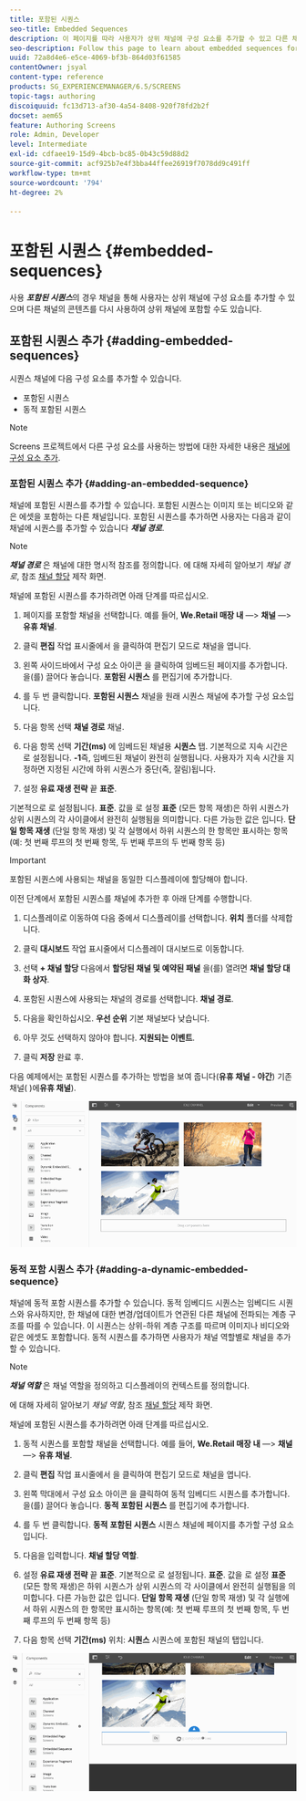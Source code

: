 ```yaml
---
title: 포함된 시퀀스
seo-title: Embedded Sequences
description: 이 페이지를 따라 사용자가 상위 채널에 구성 요소를 추가할 수 있고 다른 채널의 콘텐츠를 다시 사용하여 상위 채널에 포함할 수 있는 채널의 포함된 시퀀스에 대해 알아보십시오.
seo-description: Follow this page to learn about embedded sequences for channels that allows the user to add components in the parent channel and also to re-use the content from a different channel and embed it into the parent channel.
uuid: 72a8d4e6-e5ce-4069-bf3b-864d03f61585
contentOwner: jsyal
content-type: reference
products: SG_EXPERIENCEMANAGER/6.5/SCREENS
topic-tags: authoring
discoiquuid: fc13d713-af30-4a54-8408-920f78fd2b2f
docset: aem65
feature: Authoring Screens
role: Admin, Developer
level: Intermediate
exl-id: cdfaee19-15d9-4bcb-bc85-0b43c59d88d2
source-git-commit: acf925b7e4f3bba44ffee26919f7078dd9c491ff
workflow-type: tm+mt
source-wordcount: '794'
ht-degree: 2%

---
```


# 포함된 시퀀스 {#embedded-sequences}

사용 ***포함된 시퀀스***&#x200B;의 경우 채널을 통해 사용자는 상위 채널에 구성 요소를 추가할 수 있으며 다른 채널의 콘텐츠를 다시 사용하여 상위 채널에 포함할 수도 있습니다.

## 포함된 시퀀스 추가 {#adding-embedded-sequences}

시퀀스 채널에 다음 구성 요소를 추가할 수 있습니다.

* 포함된 시퀀스
* 동적 포함된 시퀀스

>[!NOTE]
>
>Screens 프로젝트에서 다른 구성 요소를 사용하는 방법에 대한 자세한 내용은 [채널에 구성 요소 추가](adding-components-to-a-channel.md).

### 포함된 시퀀스 추가 {#adding-an-embedded-sequence}

채널에 포함된 시퀀스를 추가할 수 있습니다. 포함된 시퀀스는 이미지 또는 비디오와 같은 에셋을 포함하는 다른 채널입니다. 포함된 시퀀스를 추가하면 사용자는 다음과 같이 채널에 시퀀스를 추가할 수 있습니다 ***채널 경로***.

>[!NOTE]
>***채널 경로*** 은 채널에 대한 명시적 참조를 정의합니다.
>에 대해 자세히 알아보기 *채널 경로*, 참조 [채널 할당](channel-assignment.md) 제작 화면.

채널에 포함된 시퀀스를 추가하려면 아래 단계를 따르십시오.

1. 페이지를 포함할 채널을 선택합니다. 예를 들어, **We.Retail 매장 내** —> **채널** —> **유휴 채널**.

1. 클릭 **편집** 작업 표시줄에서 을 클릭하여 편집기 모드로 채널을 엽니다.
1. 왼쪽 사이드바에서 구성 요소 아이콘 을 클릭하여 임베드된 페이지를 추가합니다. 을(를) 끌어다 놓습니다. **포함된 시퀀스** 를 편집기에 추가합니다.
1. 를 두 번 클릭합니다. **포함된 시퀀스** 채널을 원래 시퀀스 채널에 추가할 구성 요소입니다.
1. 다음 항목 선택 **채널 경로** 채널.
1. 다음 항목 선택 **기간(ms)** 에 임베드된 채널용 **시퀀스** 탭. 기본적으로 지속 시간은 로 설정됩니다. **-1**&#x200B;즉, 임베드된 채널이 완전히 실행됩니다. 사용자가 지속 시간을 지정하면 지정된 시간에 하위 시퀀스가 중단(즉, 잘림)됩니다.

1. 설정 **유료 재생 전략** 끝 **표준**.

기본적으로 로 설정됩니다. **표준**. 값을 로 설정 **표준** (모든 항목 재생)은 하위 시퀀스가 상위 시퀀스의 각 사이클에서 완전히 실행됨을 의미합니다. 다른 가능한 값은 입니다. **단일 항목 재생** (단일 항목 재생) 및 각 실행에서 하위 시퀀스의 한 항목만 표시하는 항목(예: 첫 번째 루프의 첫 번째 항목, 두 번째 루프의 두 번째 항목 등)

>[!IMPORTANT]
>
>포함된 시퀀스에 사용되는 채널을 동일한 디스플레이에 할당해야 합니다.
>
>이전 단계에서 포함된 시퀀스를 채널에 추가한 후 아래 단계를 수행합니다.
>
>1. 디스플레이로 이동하여 다음 중에서 디스플레이를 선택합니다. **위치** 폴더를 삭제합니다.
>1. 클릭 **대시보드** 작업 표시줄에서 디스플레이 대시보드로 이동합니다.
>1. 선택 **+ 채널 할당** 다음에서 **할당된 채널 및 예약된 패널** 을(를) 열려면 **채널 할당 대화 상자**.
>
>1. 포함된 시퀀스에 사용되는 채널의 경로를 선택합니다. **채널 경로**.
>1. 다음을 확인하십시오. **우선 순위** 기본 채널보다 낮습니다.
>
>1. 아무 것도 선택하지 않아야 합니다. **지원되는 이벤트**.
>1. 클릭 **저장** 완료 후.

>


다음 예제에서는 포함된 시퀀스를 추가하는 방법을 보여 줍니다(**유휴 채널 - 야간**) 기존 채널( )에&#x200B;**유휴 채널**).

![new2](assets/new2.gif)

### 동적 포함 시퀀스 추가 {#adding-a-dynamic-embedded-sequence}

채널에 동적 포함 시퀀스를 추가할 수 있습니다. 동적 임베디드 시퀀스는 임베디드 시퀀스와 유사하지만, 한 채널에 대한 변경/업데이트가 연관된 다른 채널에 전파되는 계층 구조를 따를 수 있습니다. 이 시퀀스는 상위-하위 계층 구조를 따르며 이미지나 비디오와 같은 에셋도 포함합니다. 동적 시퀀스를 추가하면 사용자가 채널 역할별로 채널을 추가할 수 있습니다.

>[!NOTE]
>
>***채널 역할*** 은 채널 역할을 정의하고 디스플레이의 컨텍스트를 정의합니다.
>
>에 대해 자세히 알아보기 *채널 역할*, 참조 [채널 할당](channel-assignment.md) 제작 화면.

채널에 포함된 시퀀스를 추가하려면 아래 단계를 따르십시오.

1. 동적 시퀀스를 포함할 채널을 선택합니다. 예를 들어, **We.Retail 매장 내** —> **채널** —> **유휴 채널**.

1. 클릭 **편집** 작업 표시줄에서 을 클릭하여 편집기 모드로 채널을 엽니다.
1. 왼쪽 막대에서 구성 요소 아이콘 을 클릭하여 동적 임베디드 시퀀스를 추가합니다. 을(를) 끌어다 놓습니다. **동적** **포함된 시퀀스**  를 편집기에 추가합니다.

1. 를 두 번 클릭합니다. **동적** **포함된 시퀀스** 시퀀스 채널에 페이지를 추가할 구성 요소입니다.

1. 다음을 입력합니다. **채널 할당 역할**.
1. 설정 **유료 재생 전략** 끝 **표준**. 기본적으로 로 설정됩니다. **표준**. 값을 로 설정 **표준** (모든 항목 재생)은 하위 시퀀스가 상위 시퀀스의 각 사이클에서 완전히 실행됨을 의미합니다. 다른 가능한 값은 입니다. **단일 항목 재생** (단일 항목 재생) 및 각 실행에서 하위 시퀀스의 한 항목만 표시하는 항목(예: 첫 번째 루프의 첫 번째 항목, 두 번째 루프의 두 번째 항목 등)

1. 다음 항목 선택 **기간(ms)** 위치: **시퀀스** 시퀀스에 포함된 채널의 탭입니다.

![최신](assets/latest.gif)
